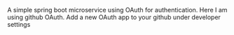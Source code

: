 A simple spring boot microservice using OAuth for authentication. Here I am using github OAuth. Add a new OAuth app to your github under developer settings

